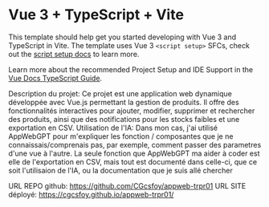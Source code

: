# Vue 3 + TypeScript + Vite

This template should help get you started developing with Vue 3 and TypeScript in Vite. The template uses Vue 3 `<script setup>` SFCs, check out the [script setup docs](https://v3.vuejs.org/api/sfc-script-setup.html#sfc-script-setup) to learn more.

Learn more about the recommended Project Setup and IDE Support in the [Vue Docs TypeScript Guide](https://vuejs.org/guide/typescript/overview.html#project-setup).

Description du projet:
    Ce projet est une application web dynamique développée avec Vue.js permettant la gestion de produits. Il offre des fonctionnalités interactives pour ajouter, modifier, supprimer et rechercher des produits, ainsi que des notifications pour les stocks faibles et une exportation en CSV.
Utilisation de l'IA: 
    Dans mon cas, j'ai utilisé AppWebGPT pour m'expliquer les fonction / composantes que je ne connaissais/comprenais pas, par exemple, comment passer des parametres d'une vue à l'autre.
    La seule fonction que AppWebGPT ma aider à coder est elle de l'exportation en CSV, mais tout est documenté dans celle-ci, que ce soit l'utilisaion de l'IA, ou la documentation que je suis allé chercher

URL REPO github:
    https://github.com/CGcsfoy/appweb-trpr01
URL SITE déployé:
    https://cgcsfoy.github.io/appweb-trpr01/